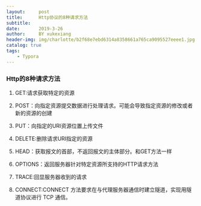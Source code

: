 ```yaml
---
layout:     post
title:      Http协议的8种请求方法
subtitle:   
date:       2019-3-26
author:     BY xukexiang
header-img: img/charlotte/b2f68e7ebd6314a8358661a765ca9095527eeee1.jpg
catalog: true
tags:
    - Typora
---
```


### Http的8种请求方法

1. GET:请求获取特定的资源

2. POST：向指定资源提交数据进行处理请求。可能会导致指定资源的修改或者新的资源的创建

3. PUT：向指定的URI资源位置上传文件

4. DELETE:删除请求URI指定的资源

5. HEAD：获取报文的首部，不返回报文的主体部分。和GET方法一样

6. OPTIONS：返回服务器针对特定资源所支持的HTTP请求方法

7. TRACE:回显服务器收到的请求

8. CONNECT:CONNECT 方法要求在与代理服务器通信时建立隧道，实现用隧道协议进行 TCP 通信。



